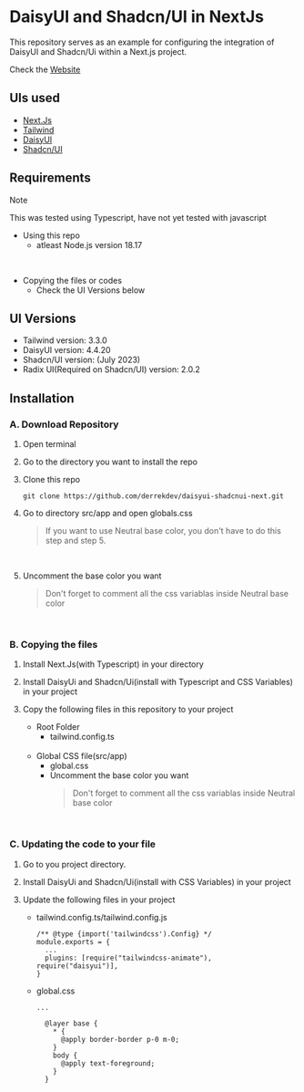 # DaisyUI and Shadcn/UI in NextJs

This repository serves as an example for configuring the integration of DaisyUI and Shadcn/Ui within a Next.js project. 

Check the [Website](https://daisyui-shadcnui-next.vercel.app/)
<br />
## UIs used

- [Next.Js](https://nextjs.org//)
- [Tailwind](https://tailwindcss.com/)
- [DaisyUI](https://daisyui.com/)
- [Shadcn/UI](https://ui.shadcn.com/)

  
## Requirements
> [!NOTE]
> This was tested using Typescript, have not yet tested with javascript

- Using this repo
    - atleast Node.js version 18.17
<br />

- Copying the files or codes
    - Check the UI Versions below

## UI Versions
- Tailwind version: 3.3.0
- DaisyUI version: 4.4.20
- Shadcn/UI version: (July 2023)
- Radix UI(Required on Shadcn/UI) version: 2.0.2

## Installation

### A. Download Repository

1. Open terminal

2. Go to the directory you want to install the repo

3. Clone this repo
    ```
    git clone https://github.com/derrekdev/daisyui-shadcnui-next.git
    ```
4. Go to directory src/app and open globals.css
    > If you want to use Neutral base color, you don't have to do this step and step 5.
<br />

5. Uncomment the base color you want
    > Don't forget to comment all the css variablas inside Neutral base color
<br />

### B. Copying the files

1. Install Next.Js(with Typescript) in your directory
   
2. Install DaisyUi and Shadcn/Ui(install with Typescript and CSS Variables) in your project
   
3. Copy the following files in this repository to your project
   - Root Folder
     - tailwind.config.ts

   <br />
   
   - Global CSS file(src/app)
     - global.css
     - Uncomment the base color you want
        > Don't forget to comment all the css variablas inside Neutral base color
<br />

### C. Updating the code to your file

1. Go to you project directory.
   
2. Install DaisyUi and Shadcn/Ui(install with CSS Variables) in your project

3. Update the following files in your project
    - tailwind.config.ts/tailwind.config.js
       ```
       /** @type {import('tailwindcss').Config} */
       module.exports = {
         ...
         plugins: [require("tailwindcss-animate"), require("daisyui")],
       }
       ```
  
    - global.css
      ```
      ...
      
        @layer base {
          * {
            @apply border-border p-0 m-0;
          }
          body {
            @apply text-foreground;
          }
        }
      ```

